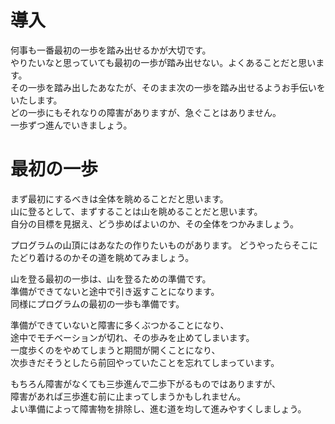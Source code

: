 # 導入 

何事も一番最初の一歩を踏み出せるかが大切です。  
やりたいなと思っていても最初の一歩が踏み出せない。よくあることだと思います。  
その一歩を踏み出したあなたが、そのまま次の一歩を踏み出せるようお手伝いをいたします。  
どの一歩にもそれなりの障害がありますが、急ぐことはありません。  
一歩ずつ進んでいきましょう。

# 最初の一歩

まず最初にするべきは全体を眺めることだと思います。  
山に登るとして、まずすることは山を眺めることだと思います。  
自分の目標を見据え、どう歩めばよいのか、その全体をつかみましょう。

プログラムの山頂にはあなたの作りたいものがあります。
どうやったらそこにたどり着けるのかその道を眺めてみましょう。

山を登る最初の一歩は、山を登るための準備です。  
準備ができてないと途中で引き返すことになります。  
同様にプログラムの最初の一歩も準備です。  

準備ができていないと障害に多くぶつかることになり、  
途中でモチベーションが切れ、その歩みを止めてしまいます。  
一度歩くのをやめてしまうと期間が開くことになり、  
次歩きだそうとしたら前回やっていたことを忘れてしまっています。  

もちろん障害がなくても三歩進んで二歩下がるものではありますが、  
障害があれば三歩進む前に止まってしまうかもしれません。  
よい準備によって障害物を排除し、進む道を均して進みやすくしましょう。  




